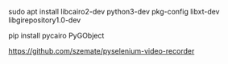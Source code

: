 sudo apt install libcairo2-dev python3-dev pkg-config libxt-dev libgirepository1.0-dev

pip install pycairo PyGObject

https://github.com/szemate/pyselenium-video-recorder
